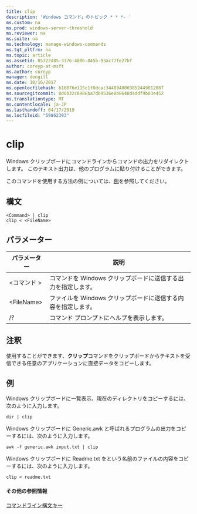 ```yaml
---
title: clip
description: 'Windows コマンド」のトピック * * *- '
ms.custom: na
ms.prod: windows-server-threshold
ms.reviewer: na
ms.suite: na
ms.technology: manage-windows-commands
ms.tgt_pltfrm: na
ms.topic: article
ms.assetid: 85322d85-3376-4806-845b-93ac77fe27bf
author: coreyp-at-msft
ms.author: coreyp
manager: dongill
ms.date: 10/16/2017
ms.openlocfilehash: b10876e115c1f0dcac3448948003852449012087
ms.sourcegitcommit: 0d0b32c8986ba7db9536e0b8648d4ddf9b03e452
ms.translationtype: MT
ms.contentlocale: ja-JP
ms.lasthandoff: 04/17/2019
ms.locfileid: "59862393"
---
```

# <a name="clip"></a>clip



Windows クリップボードにコマンドラインからコマンドの出力をリダイレクトします。 このテキスト出力は、他のプログラムに貼り付けることができます。

このコマンドを使用する方法の例については、[例](#BKMK_examples)を参照してください。

## <a name="syntax"></a>構文

```
<Command> | clip
clip < <FileName>
```

## <a name="parameters"></a>パラメーター

|パラメーター|説明|
|---------|-----------|
|\<コマンド >|コマンドを Windows クリップボードに送信する出力を指定します。|
|\<FileName>|ファイルを Windows クリップボードに送信する内容を指定します。|
|/?|コマンド プロンプトにヘルプを表示します。|

## <a name="remarks"></a>注釈

使用することができます、**クリップ**コマンドをクリップボードからテキストを受信できる任意のアプリケーションに直接データをコピーします。

## <a name="BKMK_examples"></a>例

Windows クリップボードに一覧表示、現在のディレクトリをコピーするには、次のように入力します。
```
dir | clip
```
Windows クリップボードに Generic.awk と呼ばれるプログラムの出力をコピーするには、次のように入力します。
```
awk -f generic.awk input.txt | clip
```
Windows クリップボードに Readme.txt をという名前のファイルの内容をコピーするには、次のように入力します。
```
clip < readme.txt
```

#### <a name="additional-references"></a>その他の参照情報

[コマンドライン構文キー](command-line-syntax-key.md)